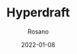 ---
_id: 9asapcac34ata8xr2a9asaaq8vzcbx2d
author: Rosano
title: Hyperdraft
summary: Create a static website by typing plaintext or Markdown.
images:
  - path: "hyperdraft.rosano.ca_.png"
  - path: "hyperdraft.rosano.ca_ (1).png"
features:
- Works offline without internet access.
- Automatic cloud sync with remoteStorage or Fission.
- Keyboard shortcuts for most things.
- Open-source
- Own your data 100%
categories:
- Publishing and Sharing
tags:
- Note-taking
- Publication
- Writing
platforms:
- Web
fields:
- General and Interdisciplinary
links:
- name: yperdraft.rosano.ca
  link: https://hyperdraft.rosano.ca
date: '2022-01-08'

---